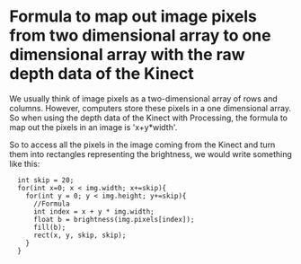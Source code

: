 # Formula to map out image pixels from two dimensional array to one dimensional array with the raw depth data of the Kinect

We usually think of image pixels as a two-dimensional array of rows and columns. However, computers store these pixels in a one dimensional array.
So when using the depth data of the Kinect with Processing, the formula to map out the pixels in an image is 'x+y*width'.

So to access all the pixels in the image coming from the Kinect and turn them into rectangles representing the brightness, we would write something like this:

```
  int skip = 20;
  for(int x=0; x < img.width; x+=skip){
    for(int y = 0; y < img.height; y+=skip){
      //Formula
      int index = x + y * img.width;
      float b = brightness(img.pixels[index]);
      fill(b);
      rect(x, y, skip, skip);
    }
  }
```
